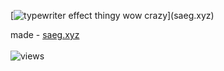 [![typewriter effect thingy wow crazy](https://readme-typing-svg.demolab.com?font=Roboto&weight=600&size=24&duration=4000&pause=400&color=B6B6B6&background=EAE6FF00&vCenter=true&random=false&width=435&lines=saeg.xyz+%3C;working+on+cl!ck;a+bio+link+platform...)](saeg.xyz)

made - [saeg.xyz](https://saeg.xyz)
‎ <br><br>
![views](https://api.visitorbadge.io/api/VisitorHit?user=sa-g-e&label=👀&countColor=%B6B6B6)
‎ 
‎ 
